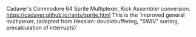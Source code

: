 Cadaver's Commodore 64 Sprite Multiplexer, Kick Assembler conversion.
https://cadaver.github.io/rants/sprite.html
This is the 'improved general multiplexer, (adapted from Hessian: doublebuffering, "SWIV" sorting, precalculation of interrupts)'
